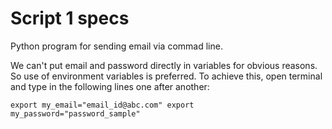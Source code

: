 # Script 1 specs

Python program for sending email via commad line.

We can't put email and password directly in variables for obvious reasons. So use of environment variables is preferred. To achieve this, open terminal and type in the following lines one after another:

`
export my_email="email_id@abc.com"
export my_password="password_sample"
`
